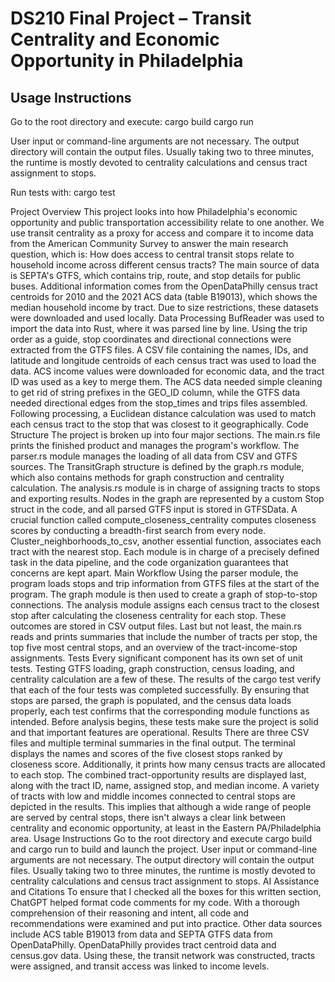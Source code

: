 # DS210 Final Project – Transit Centrality and Economic Opportunity in Philadelphia

## Usage Instructions

Go to the root directory and execute:
cargo build
cargo run

User input or command-line arguments are not necessary. The output directory will contain the output files. Usually taking two to three minutes, the runtime is mostly devoted to centrality calculations and census tract assignment to stops.

Run tests with:
cargo test

Project Overview
This project looks into how Philadelphia's economic opportunity and public transportation accessibility relate to one another. We use transit centrality as a proxy for access and compare it to income data from the American Community Survey to answer the main research question, which is: How does access to central transit stops relate to household income across different census tracts? The main source of data is SEPTA's GTFS, which contains trip, route, and stop details for public buses. Additional information comes from the OpenDataPhilly census tract centroids for 2010 and the 2021 ACS data (table B19013), which shows the median household income by tract. Due to size restrictions, these datasets were downloaded and used locally.
Data Processing
BufReader was used to import the data into Rust, where it was parsed line by line. Using the trip order as a guide, stop coordinates and directional connections were extracted from the GTFS files. A CSV file containing the names, IDs, and latitude and longitude centroids of each census tract was used to load the data. ACS income values were downloaded for economic data, and the tract ID was used as a key to merge them. The ACS data needed simple cleaning to get rid of string prefixes in the GEO_ID column, while the GTFS data needed directional edges from the stop_times and trips files assembled. Following processing, a Euclidean distance calculation was used to match each census tract to the stop that was closest to it geographically.
Code Structure
The project is broken up into four major sections. The main.rs file prints the finished product and manages the program's workflow. The parser.rs module manages the loading of all data from CSV and GTFS sources. The TransitGraph structure is defined by the graph.rs module, which also contains methods for graph construction and centrality calculation. The analysis.rs module is in charge of assigning tracts to stops and exporting results. Nodes in the graph are represented by a custom Stop struct in the code, and all parsed GTFS input is stored in GTFSData. A crucial function called compute_closeness_centrality computes closeness scores by conducting a breadth-first search from every node. Cluster_neighborhoods_to_csv, another essential function, associates each tract with the nearest stop. Each module is in charge of a precisely defined task in the data pipeline, and the code organization guarantees that concerns are kept apart.
Main Workflow
Using the parser module, the program loads stops and trip information from GTFS files at the start of the program. The graph module is then used to create a graph of stop-to-stop connections. The analysis module assigns each census tract to the closest stop after calculating the closeness centrality for each stop. These outcomes are stored in CSV output files. Last but not least, the main.rs reads and prints summaries that include the number of tracts per stop, the top five most central stops, and an overview of the tract-income-stop assignments. 
Tests
Every significant component has its own set of unit tests. Testing GTFS loading, graph construction, census loading, and centrality calculation are a few of these. The results of the cargo test verify that each of the four tests was completed successfully. By ensuring that stops are parsed, the graph is populated, and the census data loads properly, each test confirms that the corresponding module functions as intended. Before analysis begins, these tests make sure the project is solid and that important features are operational. 
Results
There are three CSV files and multiple terminal summaries in the final output. The terminal displays the names and scores of the five closest stops ranked by closeness score. Additionally, it prints how many census tracts are allocated to each stop. The combined tract-opportunity results are displayed last, along with the tract ID, name, assigned stop, and median income. A variety of tracts with low and middle incomes connected to central stops are depicted in the results. This implies that although a wide range of people are served by central stops, there isn't always a clear link between centrality and economic opportunity, at least in the Eastern PA/Philadelphia area.
Usage Instructions
Go to the root directory and execute cargo build and cargo run to build and launch the project. User input or command-line arguments are not necessary. The output directory will contain the output files. Usually taking two to three minutes, the runtime is mostly devoted to centrality calculations and census tract assignment to stops. 
AI Assistance and Citations
To ensure that I checked all the boxes for this written section, ChatGPT helped format code comments for my code. With a thorough comprehension of their reasoning and intent, all code and recommendations were examined and put into practice. Other data sources include ACS table B19013 from data and SEPTA GTFS data from OpenDataPhilly. OpenDataPhilly provides tract centroid data and census.gov data. Using these, the transit network was constructed, tracts were assigned, and transit access was linked to income levels.
